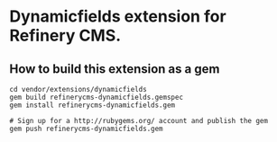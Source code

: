 # Dynamicfields extension for Refinery CMS.

## How to build this extension as a gem

    cd vendor/extensions/dynamicfields
    gem build refinerycms-dynamicfields.gemspec
    gem install refinerycms-dynamicfields.gem

    # Sign up for a http://rubygems.org/ account and publish the gem
    gem push refinerycms-dynamicfields.gem